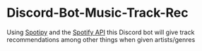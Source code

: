 # Discord-Bot-Music-Track-Rec

Using [Spotipy](https://spotipy.readthedocs.io/en/2.18.0/) and the [Spotify API](https://developer.spotify.com/documentation/web-api/) this Discord bot will give track recommendations among other things when given artists/genres 
